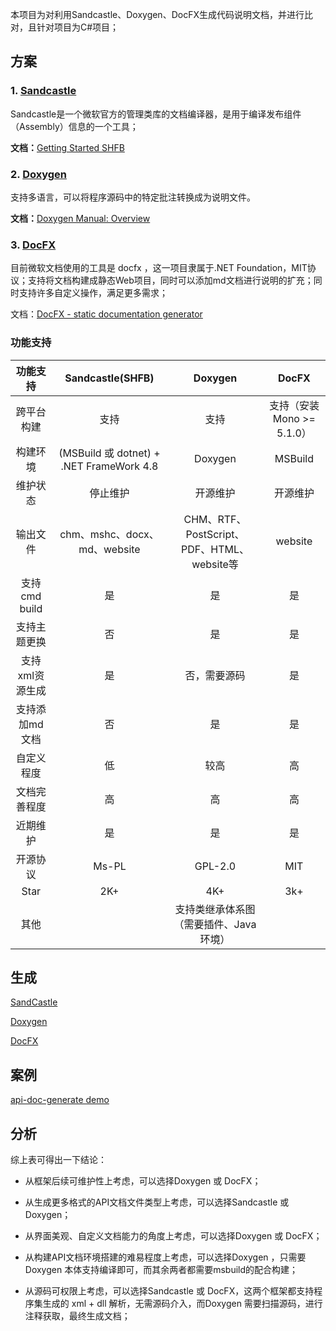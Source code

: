 本项目为对利用Sandcastle、Doxygen、DocFX生成代码说明文档，并进行比对，且针对项目为C#项目；



## 方案

### 1. [Sandcastle](https://github.com/EWSoftware/SHFB)

Sandcastle是一个微软官方的管理类库的文档编译器，是用于编译发布组件（Assembly）信息的一个工具；

**文档：**[Getting Started SHFB](http://ewsoftware.github.io/SHFB/html/b772e00e-1705-4062-adb6-774826ce6700.htm)



### 2. [Doxygen](https://github.com/doxygen/doxygen)

支持多语言，可以将程序源码中的特定批注转换成为说明文件。

**文档：**[Doxygen Manual: Overview](https://www.doxygen.nl/manual/index.html)



### 3. [DocFX](https://github.com/dotnet/docfx)

目前微软文档使用的工具是 docfx ，这一项目隶属于.NET Foundation，MIT协议；支持将文档构建成静态Web项目，同时可以添加md文档进行说明的扩充；同时支持许多自定义操作，满足更多需求；

文档：[DocFX - static documentation generator](https://dotnet.github.io/docfx/)



### 功能支持

|    功能支持     |             Sandcastle(SHFB)             |                  Doxygen                   |           DocFX           |
| :-------------: | :--------------------------------------: | :----------------------------------------: | :-----------------------: |
|   跨平台构建    |                   支持                   |                    支持                    | 支持（安装Mono >= 5.1.0） |
|    构建环境     | (MSBuild 或 dotnet) + .NET FrameWork 4.8 |                  Doxygen                   |          MSBuild          |
|    维护状态     |                 停止维护                 |                  开源维护                  |         开源维护          |
|    输出文件     |       chm、mshc、docx、md、website       | CHM、RTF、PostScript、PDF、HTML、website等 |          website          |
|  支持cmd build  |                    是                    |                     是                     |            是             |
|  支持主题更换   |                    否                    |                     是                     |            是             |
| 支持xml资源生成 |                    是                    |                否，需要源码                |            是             |
| 支持添加md文档  |                    否                    |                     是                     |            是             |
|   自定义程度    |                    低                    |                    较高                    |            高             |
|  文档完善程度   |                    高                    |                     高                     |            高             |
|    近期维护     |                    是                    |                     是                     |            是             |
|    开源协议     |                  Ms-PL                   |                  GPL-2.0                   |            MIT            |
|      Star       |                   2K+                    |                    4K+                     |            3k+            |
|      其他       |                                          |   支持类继承体系图（需要插件、Java环境）   |                           |



## 生成

[SandCastle](https://github.com/Memoyu/api-doc-generate/tree/main/process/1-SandCastle)

[Doxygen](https://github.com/Memoyu/api-doc-generate/tree/main/process/2-Doxygen)

[DocFX](https://github.com/Memoyu/api-doc-generate/tree/main/process/3-DocFX)



## 案例

[api-doc-generate demo](https://github.com/Memoyu/api-doc-generate/tree/main/demo)



## 分析

综上表可得出一下结论：

- 从框架后续可维护性上考虑，可以选择Doxygen 或  DocFX；

- 从生成更多格式的API文档文件类型上考虑，可以选择Sandcastle 或 Doxygen；

- 从界面美观、自定义文档能力的角度上考虑，可以选择Doxygen 或  DocFX；

- 从构建API文档环境搭建的难易程度上考虑，可以选择Doxygen ，只需要Doxygen 本体支持编译即可，而其余两者都需要msbuild的配合构建；

- 从源码可权限上考虑，可以选择Sandcastle 或 DocFX，这两个框架都支持程序集生成的 xml + dll 解析，无需源码介入，而Doxygen 需要扫描源码，进行注释获取，最终生成文档；
